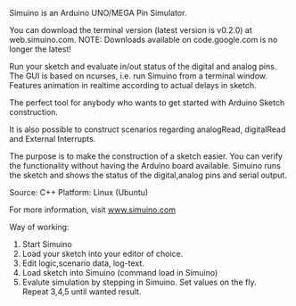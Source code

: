 Simuino is an Arduino UNO/MEGA Pin Simulator.

You can download the terminal version (latest version is v0.2.0) at web.simuino.com.
NOTE: Downloads available on code.google.com is no longer the latest!



Run your sketch and evaluate in/out status of the digital and analog pins. The GUI is based on ncurses, i.e. run Simuino from a terminal window. Features animation in realtime according to actual delays in sketch.

The perfect tool for anybody who wants to get started with Arduino Sketch construction.

It is also possible to construct scenarios regarding analogRead, digitalRead and External Interrupts.

The purpose is to make the construction of a sketch easier. You can verify the functionality without having the Arduino board available. Simuino runs the sketch and shows the status of the digital,analog pins and serial output.

Source:  C++
Platform: Linux (Ubuntu)

For more information, visit www.simuino.com


Way of working:<br>
1. Start Simuino<br>
2. Load your sketch into your editor of choice. <br>
3. Edit logic,scenario data, log-text.<br>
4. Load sketch into Simuino (command load in Simuino)<br>
5. Evalute simulation by stepping in Simuino. Set values on the fly.<br>
Repeat 3,4,5 until wanted result.<br>